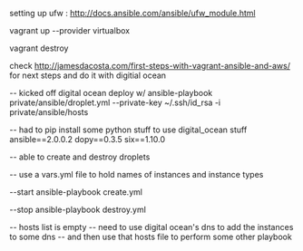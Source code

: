 setting up ufw : http://docs.ansible.com/ansible/ufw_module.html

vagrant up --provider virtualbox

vagrant destroy 

check http://jamesdacosta.com/first-steps-with-vagrant-ansible-and-aws/ for next steps and do it with digitial ocean


-- kicked off digital ocean deploy w/
ansible-playbook private/ansible/droplet.yml --private-key ~/.ssh/id_rsa -i private/ansible/hosts


-- had to pip install some python stuff to use digital_ocean stuff
ansible==2.0.0.2
dopy==0.3.5
six==1.10.0


-- able to create and destroy droplets

-- use a vars.yml file to hold names of instances and instance types


--start
ansible-playbook create.yml

--stop
ansible-playbook destroy.yml


-- hosts list is empty -- need to use digital ocean's dns to add the instances to some dns
-- and then use that hosts file to perform some other playbook

